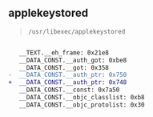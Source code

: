 ## applekeystored

> `/usr/libexec/applekeystored`

```diff

   __TEXT.__eh_frame: 0x21e8
   __DATA_CONST.__auth_got: 0xbe8
   __DATA_CONST.__got: 0x358
-  __DATA_CONST.__auth_ptr: 0x750
+  __DATA_CONST.__auth_ptr: 0x748
   __DATA_CONST.__const: 0x7a50
   __DATA_CONST.__objc_classlist: 0xb8
   __DATA_CONST.__objc_protolist: 0x30

```
